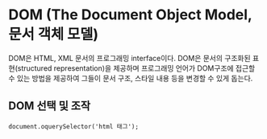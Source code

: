 # DOM (The Document Object Model, 문서 객체 모델)

DOM은 HTML, XML 문서의 프로그래밍 interface이다.
DOM은 문서의 구조화된 표현(structured representation)을 제공하며
프로그래밍 언어가 DOM구조에 접근할 수 있는 방법을 제공하여 그들이 문서 구조, 스타일 내용 등을 변경할 수 있게 돕는다.

## DOM 선택 및 조작

```
document.oquerySelector('html 태그');
```
